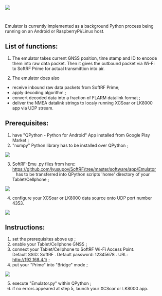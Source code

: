 ![](https://github.com/lyusupov/SoftRF/raw/master/documents/images/LK8000-emu.jpg)

<br>

Emulator is currently implemented as a background Python process being running
on an Android or RaspberryPi/Linux host.

## List of functions:

1) The emulator takes current GNSS position, time stamp and ID to encode them into raw data packet.
Then it gives the outbound packet via Wi-Fi to SoftRF Prime for actual transmittion into air.

2) The emulator does also 
 - receive inbound raw data packets from SoftRF Prime;
 - apply decoding algorithm ;
 - convert decoded data into a fraction of FLARM datalink format ; 
 - deliver the NMEA datalink strings to localy running XCSoar or LK8000 app via UDP stream.

## Prerequisites:

1) have "QPython - Python for Android" App installed from Google Play Market ;
2) "numpy" Python library has to be installed over QPython ;

![](https://github.com/lyusupov/SoftRF/raw/master/documents/images/qpython-lib.jpg)

3) SoftRF-Emu .py files from here: https://github.com/lyusupov/SoftRF/tree/master/software/app/Emulator
   has to be transferred into QPython scripts 'home' directory of your Tablet/Cellphone ;

![](https://github.com/lyusupov/SoftRF/raw/master/documents/images/Emulator-files.jpg)

4) configure your XCSoar or LK8000 data source onto UDP port number 4353.   

![](https://github.com/lyusupov/SoftRF/raw/master/documents/images/Prime-XCSoar-Settings.jpg)

## Instructions:

1) set the prerequisites above up ;
2) enable your Tablet/Cellphone GNSS ;
3) connect your Tablet/Cellphone to SoftRF Wi-Fi Access Point. <br>
   Default SSID: SoftRF . Default password: 12345678 . URL: http://192.168.4.1/ ;
4) put your "Prime" into "Bridge" mode ;

![](https://github.com/lyusupov/SoftRF/raw/master/documents/images/firmware-settings-bridge.jpg)

5) execute "Emulator.py" within QPython ;
6) if no errors appeared at step 5, launch your XCSoar or LK8000 app.
